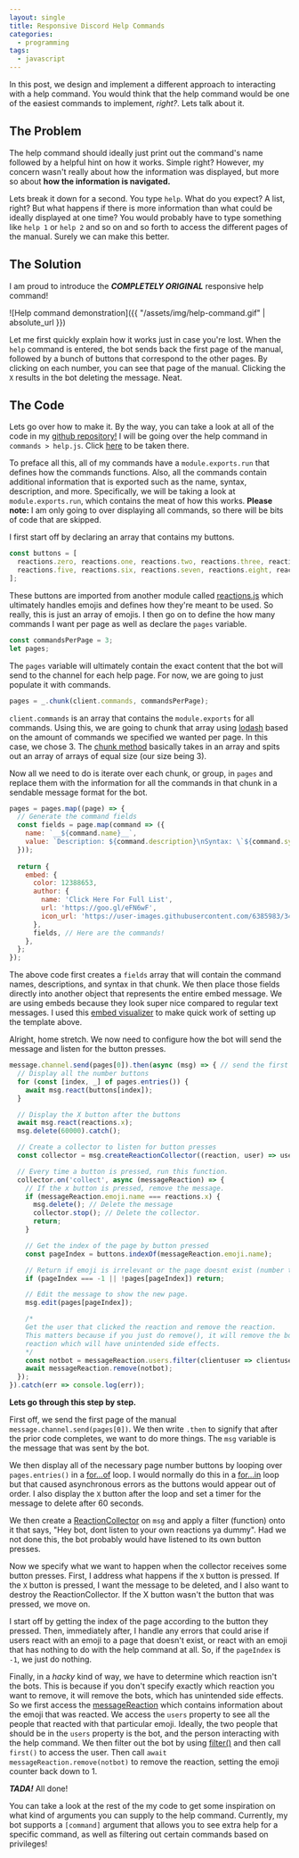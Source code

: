 ```yaml
---
layout: single
title: Responsive Discord Help Commands
categories:
  - programming
tags: 
  - javascript
---
```


In this post, we design and implement a different approach to interacting with a help command. You would think that the help command would be one of the easiest commands to implement, *right?*. Lets talk about it.

## The Problem

The help command should ideally just print out the command's name followed by a helpful hint on how it works. Simple right? However, my concern wasn't really about how the information was displayed, but more so about **how the information is navigated.**

Lets break it down for a second. You type `help`. What do you expect? A list, right? But what happens if there is more information than what could be ideally displayed at one time? You would probably have to type something like `help 1` or `help 2` and so on and so forth to access the different pages of the manual. Surely we can make this better.

## The Solution

I am proud to introduce the **_COMPLETELY ORIGINAL_** responsive help command!

![Help command demonstration]({{ "/assets/img/help-command.gif" | absolute_url }})

Let me first quickly explain how it works just in case you're lost. When the `help` command is entered, the bot sends back the first page of the manual, followed by a bunch of buttons that correspond to the other pages. By clicking on each number, you can see that page of the manual. Clicking the `X` results in the bot deleting the message. Neat.

## The Code

Lets go over how to make it. By the way, you can take a look at all of the code in my [github repository!](https://github.com/KMCGamer/usc_bot) I will be going over the help command in `commands > help.js`. Click [here](https://github.com/KMCGamer/usc_bot/blob/master/commands/help.js) to be taken there.

To preface all this, all of my commands have a `module.exports.run` that defines how the commands functions. Also, all the commands contain additional information that is exported such as the name, syntax, description, and more. Specifically, we will be taking a look at `module.exports.run`, which contains the meat of how this works. **Please note:** I am only going to over displaying all commands, so there will be bits of code that are skipped.

I first start off by declaring an array that contains my buttons.

```javascript
const buttons = [
  reactions.zero, reactions.one, reactions.two, reactions.three, reactions.four, 
  reactions.five, reactions.six, reactions.seven, reactions.eight, reactions.nine,
];
```

These buttons are imported from another module called [reactions.js](https://github.com/KMCGamer/usc_bot/blob/master/modules/reactions.js) which ultimately handles emojis and defines how they're meant to be used. So really, this is just an array of emojis. I then go on to define the how many commands I want per page as well as declare the `pages` variable.

```javascript
const commandsPerPage = 3;
let pages;
```

The `pages` variable will ultimately contain the exact content that the bot will send to the channel for each help page. For now, we are going to just populate it with commands.

```javascript
pages = _.chunk(client.commands, commandsPerPage);
```

`client.commands` is an array that contains the `module.exports` for all commands. Using this, we are going to chunk that array using [lodash](https://lodash.com/) based on the amount of commands we specified we wanted per page. In this case, we chose 3. The [chunk method](https://lodash.com/docs/4.17.4#chunk) basically takes in an array and spits out an array of arrays of equal size (our size being 3).

Now all we need to do is iterate over each chunk, or group, in `pages` and replace them with the information for all the commands in that chunk in a sendable message format for the bot.

```javascript
pages = pages.map((page) => {
  // Generate the command fields
  const fields = page.map(command => ({
    name: `__${command.name}__`,
    value: `Description: ${command.description}\nSyntax: \`${command.syntax}\``,
  }));
  
  return {
    embed: {
      color: 12388653,
      author: {
        name: 'Click Here For Full List',
        url: 'https://goo.gl/eFN6wF',
        icon_url: 'https://user-images.githubusercontent.com/6385983/34427109-5772d042-ec0c-11e7-896d-7e9096b92856.png',
      },
      fields, // Here are the commands!
    },
  };
});
```
The above code first creates a `fields` array that will contain the command names, descriptions, and syntax in that chunk. We then place those fields directly into another object that represents the entire embed message. We are using embeds because they look super nice compared to regular text messages. I used this [embed visualizer](https://leovoel.github.io/embed-visualizer/) to make quick work of setting up the template above. 

Alright, home stretch. We now need to configure how the bot will send the message and listen for the button presses.

```javascript
message.channel.send(pages[0]).then(async (msg) => { // send the first command page
  // Display all the number buttons
  for (const [index, _] of pages.entries()) {
    await msg.react(buttons[index]);
  }

  // Display the X button after the buttons
  await msg.react(reactions.x);
  msg.delete(60000).catch();

  // Create a collector to listen for button presses
  const collector = msg.createReactionCollector((reaction, user) => user !== client.user);

  // Every time a button is pressed, run this function.
  collector.on('collect', async (messageReaction) => {
    // If the x button is pressed, remove the message.
    if (messageReaction.emoji.name === reactions.x) {
      msg.delete(); // Delete the message
      collector.stop(); // Delete the collector.
      return;
    }

    // Get the index of the page by button pressed
    const pageIndex = buttons.indexOf(messageReaction.emoji.name);

    // Return if emoji is irrelevant or the page doesnt exist (number too high)
    if (pageIndex === -1 || !pages[pageIndex]) return;

    // Edit the message to show the new page.
    msg.edit(pages[pageIndex]);

    /*
    Get the user that clicked the reaction and remove the reaction.
    This matters because if you just do remove(), it will remove the bots
    reaction which will have unintended side effects.
    */
    const notbot = messageReaction.users.filter(clientuser => clientuser !== client.user).first();
    await messageReaction.remove(notbot);
  });
}).catch(err => console.log(err));
```

**Lets go through this step by step.**

First off, we send the first page of the manual `message.channel.send(pages[0])`. We then write `.then` to signify that after the prior code completes, we want to do more things. The `msg` variable is the message that was sent by the bot.

We then display all of the necessary page number buttons by looping over `pages.entries()` in a [for...of](https://developer.mozilla.org/en-US/docs/Web/JavaScript/Reference/Statements/for...of) loop. I would normally do this in a [for...in](https://developer.mozilla.org/en-US/docs/Web/JavaScript/Reference/Statements/for...in) loop but that caused asynchronous errors as the buttons would appear out of order. I also display the `X` button after the loop and set a timer for the message to delete after 60 seconds.

We then create a [ReactionCollector](https://discord.js.org/#/docs/main/stable/class/ReactionCollector) on `msg` and apply a filter (function) onto it that says, "Hey bot, dont listen to your own reactions ya dummy". Had we not done this, the bot probably would have listened to its own button presses.

Now we specify what we want to happen when the collector receives some button presses. First, I address what happens if the `X` button is pressed. If the `X` button is pressed, I want the message to be deleted, and I also want to destroy the ReactionCollector. If the X button wasn't the button that was pressed, we move on.

I start off by getting the index of the page according to the button they pressed. Then, immediately after, I handle any errors that could arise if users react with an emoji to a page that doesn't exist, or react with an emoji that has nothing to do with the help command at all. So, if the `pageIndex` is `-1`, we just do nothing.

Finally, in a *hacky* kind of way, we have to determine which reaction isn't the bots. This is because if you don't specify exactly which reaction you want to remove, it will remove the bots, which has unintended side effects. So we first access the [messageReaction](https://discord.js.org/#/docs/main/stable/class/MessageReaction) which contains information about the emoji that was reacted. We access the `users` property to see all the people that reacted with that particular emoji. Ideally, the two people that should be in the `users` property is the bot, and the person interacting with the help command. We then filter out the bot by using [filter()](https://discord.js.org/#/docs/main/stable/class/Collection?scrollTo=filter) and then call `first()` to access the user. Then call `await messageReaction.remove(notbot)` to remove the reaction, setting the emoji counter back down to 1.

**_TADA!_** All done!

You can take a look at the rest of the my code to get some inspiration on what kind of arguments you can supply to the help command. Currently, my bot supports a `[command]` argument that allows you to see extra help for a specific command, as well as filtering out certain commands based on privileges!
